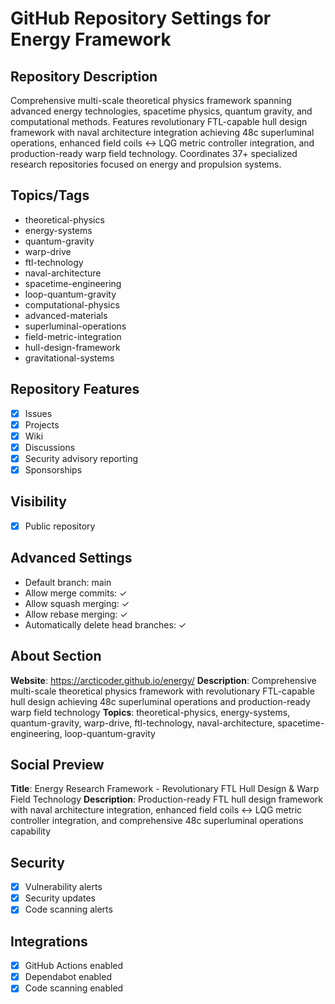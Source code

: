 # GitHub Repository Settings for Energy Framework

## Repository Description

Comprehensive multi-scale theoretical physics framework spanning advanced energy technologies, spacetime physics, quantum gravity, and computational methods. Features revolutionary FTL-capable hull design framework with naval architecture integration achieving 48c superluminal operations, enhanced field coils ↔ LQG metric controller integration, and production-ready warp field technology. Coordinates 37+ specialized research repositories focused on energy and propulsion systems.

## Topics/Tags
- theoretical-physics
- energy-systems
- quantum-gravity
- warp-drive
- ftl-technology
- naval-architecture
- spacetime-engineering
- loop-quantum-gravity
- computational-physics
- advanced-materials
- superluminal-operations
- field-metric-integration
- hull-design-framework
- gravitational-systems

## Repository Features
- [x] Issues
- [x] Projects
- [x] Wiki
- [x] Discussions
- [x] Security advisory reporting
- [x] Sponsorships

## Visibility
- [x] Public repository

## Advanced Settings
- Default branch: main
- Allow merge commits: ✓
- Allow squash merging: ✓
- Allow rebase merging: ✓
- Automatically delete head branches: ✓

## About Section
**Website**: https://arcticoder.github.io/energy/
**Description**: Comprehensive multi-scale theoretical physics framework with revolutionary FTL-capable hull design achieving 48c superluminal operations and production-ready warp field technology
**Topics**: theoretical-physics, energy-systems, quantum-gravity, warp-drive, ftl-technology, naval-architecture, spacetime-engineering, loop-quantum-gravity

## Social Preview
**Title**: Energy Research Framework - Revolutionary FTL Hull Design & Warp Field Technology
**Description**: Production-ready FTL hull design framework with naval architecture integration, enhanced field coils ↔ LQG metric controller integration, and comprehensive 48c superluminal operations capability

## Security
- [x] Vulnerability alerts
- [x] Security updates
- [x] Code scanning alerts

## Integrations
- [x] GitHub Actions enabled
- [x] Dependabot enabled
- [x] Code scanning enabled
